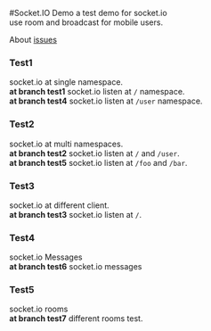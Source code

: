 #Socket.IO Demo
a test demo for socket.io   
use room and broadcast for mobile users.   

About [issues](./issues/)
   
### Test1
socket.io at single namespace.   
__at branch test1__  socket.io listen at `/` namespace.   
__at branch test4__  socket.io listen at `/user` namespace.   

   
### Test2
socket.io at multi namespaces.   
__at branch test2__  socket.io listen at `/` and `/user`.   
__at branch test5__  socket.io listen at `/foo` and `/bar`.   

   
### Test3
socket.io at different client.   
__at branch test3__  socket.io listen at `/`. 

   
### Test4
socket.io Messages   
__at branch test6__ socket.io messages

### Test5
socket.io rooms   
__at branch test7__ different rooms test.

